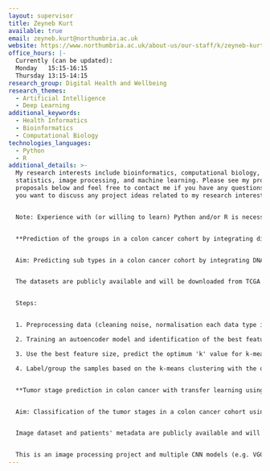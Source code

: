 ```yaml
---
layout: supervisor
title: Zeyneb Kurt
available: true
email: zeyneb.kurt@northumbria.ac.uk
website: https://www.northumbria.ac.uk/about-us/our-staff/k/zeyneb-kurt/
office_hours: |-
  Currently (can be updated):
  Monday   15:15-16:15
  Thursday 13:15-14:15
research_group: Digital Health and Wellbeing
research_themes:
  - Artificial Intelligence
  - Deep Learning
additional_keywords:
  - Health Informatics
  - Bioinformatics
  - Computational Biology
technologies_languages:
  - Python
  - R
additional_details: >-
  My research interests include bioinformatics, computational biology,
  statistics, image processing, and machine learning. Please see my project
  proposals below and feel free to contact me if you have any questions or if
  you want to discuss any project ideas related to my research interests. 


  Note: Experience with (or willing to learn) Python and/or R is necessary 


  **Prediction of the groups in a colon cancer cohort by integrating different types of big biological datasets**


  Aim: Predicting sub types in a colon cancer cohort by integrating DNA methylation, miRNA, and mRNA expression data collected from the same set of patients. 


  The datasets are publicly available and will be downloaded from TCGA portal (TCGA- Assembler R package can be used).


  Steps:


  1. Preprocessing data (cleaning noise, normalisation each data type individually, then combining them all, and applying a unit scale \[e.g. L2] transform) 

  2. Training an autoencoder model and identification of the best feature size (dimension can be reduced gradually, e.g. {500, 400, 300, 200, 100} ).

  3. Use the best feature size, predict the optimum 'k' value for k-means clustering among 2<=k<=10 (e.g. elbow method or silhouette index can be used)

  4. Label/group the samples based on the k-means clustering with the optimal 'k' value and compare the overall survival of the sub-populations using the ‘Kaplan-Meier’ estimator.


  **Tumor stage prediction in colon cancer with transfer learning using pathological tissue images**


  Aim: Classification of the tumor stages in a colon cancer cohort using Hematoxylin and eosin (H&E)-stained pathological tissue images. 


  Image dataset and patients' metadata are publicly available and will be downloaded from TCGA portal. Tumor stage info (and the other relevant clinical and demographics data) of each patient is available in the metadata.


  This is an image processing project and multiple CNN models (e.g. VGGXX, InceptionvXX, ResNetXX) are expected to be re-trained and compared for the tumor stage classification task.
---
```

